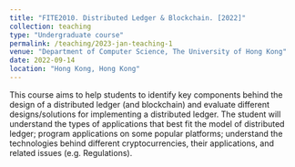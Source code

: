 ```yaml
---
title: "FITE2010. Distributed Ledger & Blockchain. [2022]"
collection: teaching
type: "Undergraduate course"
permalink: /teaching/2023-jan-teaching-1
venue: "Department of Computer Science, The University of Hong Kong"
date: 2022-09-14
location: "Hong Kong, Hong Kong"
---
```


This course aims to help students to identify key components behind the design of a distributed ledger (and blockchain) and evaluate different designs/solutions for implementing a distributed ledger.
The student will understand the types of applications that best fit the model of distributed ledger; program applications on some popular platforms; understand the technologies behind different cryptocurrencies, their applications, and related issues (e.g. Regulations).
